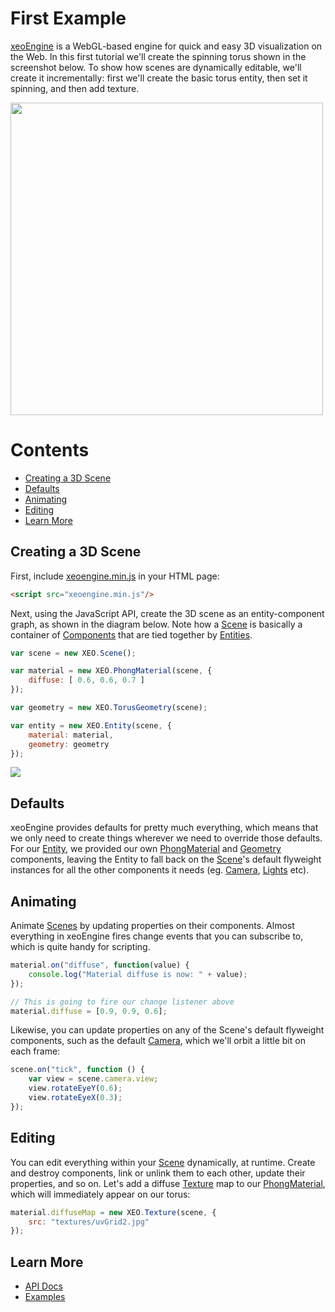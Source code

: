 # First Example

[xeoEngine](http://xeoEngine.org) is a WebGL-based engine for quick and easy 3D visualization on the Web. In this first tutorial we'll create the spinning torus shown in the screenshot below. To show how scenes are dynamically editable, we'll create it incrementally: first we'll create the basic torus entity, then set it spinning, and then add texture. 
        
<a href="http://xeoengine.org/examples/#materials_fresnel_specular"><img src="http://xeoengine.org/assets/images/torus.png" width="500px"></a>
      
Contents
========

 * [Creating a 3D Scene](#creating-a-3d-scene)
 * [Defaults](#defaults)
 * [Animating](#animating)
 * [Editing](#editing)
 * [Learn More](#learn-more)


## Creating a 3D Scene

First, include [xeoengine.min.js](https://github.com/xeolabs/xeoengine/tree/master/build) in your HTML page:
````html
<script src="xeoengine.min.js"/>
````

Next, using the JavaScript API, create the 3D scene as an entity-component graph, as shown in the diagram below. Note how a
[Scene](http://xeoengine.org/docs/classes/Scene.html) is basically a container 
of [Components](http://xeoengine.org/docs/classes/Component.html) that are tied together 
by [Entities](http://xeoengine.org/docs/classes/Entity.html).

````javascript
var scene = new XEO.Scene();

var material = new XEO.PhongMaterial(scene, {
    diffuse: [ 0.6, 0.6, 0.7 ]
});

var geometry = new XEO.TorusGeometry(scene);

var entity = new XEO.Entity(scene, {
    material: material,
    geometry: geometry
});
````
<img src="http://xeoengine.org/assets/images/conceptScene.png">

## Defaults

xeoEngine provides defaults for pretty much everything, which means that we only need to create things wherever we need 
to override those defaults. For our [Entity](http://xeoengine.org/docs/classes/Entity.html), we provided our 
own [PhongMaterial](http://xeoengine.org/docs/classes/PhongMaterial.html) and [Geometry](http://xeoengine.org/docs/classes/Geometry.html) components, leaving
the Entity to fall back on the [Scene](http://xeoengine.org/docs/classes/Scene.html)'s default flyweight instances for all 
the other components it needs (eg. [Camera](http://xeoengine.org/docs/classes/Camera.html), 
[Lights](http://xeoengine.org/docs/classes/Lights.html) etc).

## Animating

Animate [Scenes]() by updating properties on their components. Almost everything in xeoEngine
fires change events that you can subscribe to, which is quite handy for scripting.

````javascript
material.on("diffuse", function(value) {
    console.log("Material diffuse is now: " + value);
});

// This is going to fire our change listener above
material.diffuse = [0.9, 0.9, 0.6];
````
Likewise, you can update properties on any of the Scene's default flyweight components, such as the 
default [Camera](http://xeoengine.org/docs/classes/Camera.html), which we'll orbit a little bit on each frame:
````javascript
scene.on("tick", function () {
    var view = scene.camera.view;
    view.rotateEyeY(0.6);
    view.rotateEyeX(0.3);
});
````

## Editing

You can edit everything within your [Scene]() dynamically, at runtime. Create and destroy components, link or unlink
them to each other, update their properties, and so on. Let's add a diffuse 
[Texture](http://xeoengine.org/docs/classes/Texture.html) map to our [PhongMaterial](http://xeoengine.org/docs/classes/PhongMaterial.html),
which will immediately appear on our torus:

````javascript
material.diffuseMap = new XEO.Texture(scene, {
    src: "textures/uvGrid2.jpg"
});
````

## Learn More

* [API Docs](http://xeoengine.org/docs)
* [Examples](http://xeoengine.org/examples)
